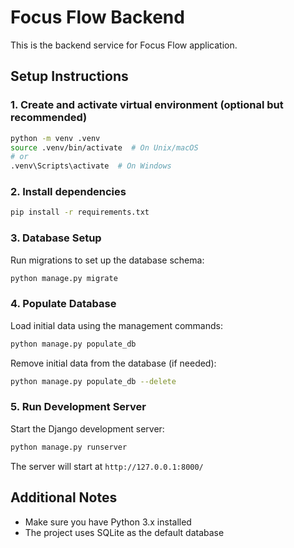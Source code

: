 # Focus Flow Backend

This is the backend service for Focus Flow application.

## Setup Instructions

### 1. Create and activate virtual environment (optional but recommended)

```bash
python -m venv .venv
source .venv/bin/activate  # On Unix/macOS
# or
.venv\Scripts\activate  # On Windows
```

### 2. Install dependencies

```bash
pip install -r requirements.txt
```

### 3. Database Setup

Run migrations to set up the database schema:

```bash
python manage.py migrate
```

### 4. Populate Database

Load initial data using the management commands:

```bash
python manage.py populate_db
```

Remove initial data from the database (if needed):

```bash
python manage.py populate_db --delete
```

### 5. Run Development Server

Start the Django development server:

```bash
python manage.py runserver
```

The server will start at `http://127.0.0.1:8000/`

## Additional Notes

- Make sure you have Python 3.x installed
- The project uses SQLite as the default database
